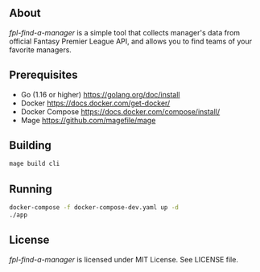 ## About
*fpl-find-a-manager* is a simple tool that collects manager's data from official Fantasy Premier League API, and allows you to find teams of your favorite managers.

## Prerequisites
* Go (1.16 or higher) https://golang.org/doc/install
* Docker https://docs.docker.com/get-docker/
* Docker Compose https://docs.docker.com/compose/install/
* Mage https://github.com/magefile/mage

## Building
```sh
mage build cli
```

## Running
```sh
docker-compose -f docker-compose-dev.yaml up -d
./app
```

## License
*fpl-find-a-manager* is licensed under MIT License. See LICENSE file.